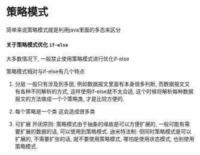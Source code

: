 # 策略模式

简单来说策略模式就是利用java里面的多态来区分


#### 关于策略模式优化 `if-else`
   
   大多数情况下, 一般禁止使用策略模式进行优化if-else
   
   策略模式相对与if-else有几个特点

   1. 分层
      一般只有涉及到多层, 例如数据报文里面有本身很多判断, 而数据报文又有各种不同解析的方式, 这样使用if-else就不太合适, 这个时候将解析每种数据报文的方法做成一个个策略类, 才是比较方便的.

   2. 每个策略是一个类
      这会造成很多类

   3. 可扩展
      开闭原则: 策略模式由于抽象的缘故是可以方便扩展的, 一般可能有需要扩展的数据的话, 可以使用到策略模式.
      迪米特法制: 但同时策略模式是可以扩展的, 不需要扩张的话, 就不要使用策略模式, 哪怕是使用状态模式, 也别使用策略模式.

